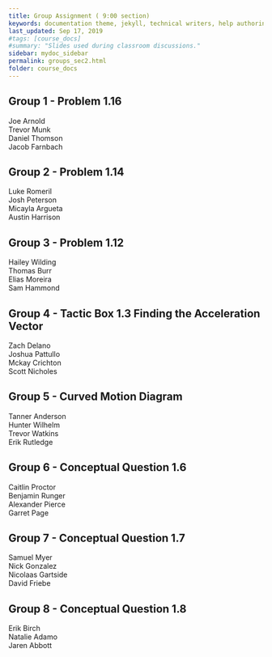 ```yaml
---
title: Group Assignment ( 9:00 section)
keywords: documentation theme, jekyll, technical writers, help authoring tools, hat replacements
last_updated: Sep 17, 2019
#tags: [course_docs]
#summary: "Slides used during classroom discussions."
sidebar: mydoc_sidebar
permalink: groups_sec2.html
folder: course_docs
---
```




## Group 1  - Problem 1.16  

Joe Arnold  
Trevor Munk  
Daniel Thomson  
Jacob Farnbach  


## Group 2  - Problem 1.14  

Luke Romeril  
Josh Peterson  
Micayla Argueta  
Austin Harrison  


## Group 3  - Problem 1.12  

Hailey Wilding  
Thomas Burr  
Elias Moreira  
Sam Hammond  


## Group 4  - Tactic Box 1.3 Finding the Acceleration Vector  

Zach Delano  
Joshua Pattullo  
Mckay Crichton  
Scott Nicholes  


## Group 5  - Curved Motion Diagram

Tanner Anderson  
Hunter Wilhelm  
Trevor Watkins  
Erik Rutledge  


## Group 6 - Conceptual Question 1.6  

Caitlin Proctor  
Benjamin Runger  
Alexander Pierce  
Garret Page  


## Group 7 - Conceptual Question 1.7  

Samuel Myer  
Nick Gonzalez  
Nicolaas Gartside  
David Friebe  


## Group 8 - Conceptual Question 1.8  

Erik Birch  
Natalie Adamo  
Jaren Abbott  

